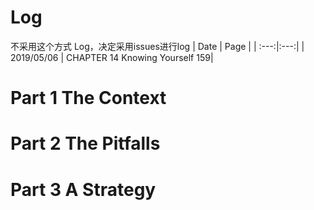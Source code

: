 # Log
不采用这个方式 Log，决定采用issues进行log
| Date | Page |
| :---:|:---:|
| 2019/05/06 | CHAPTER 14 Knowing Yourself 159|

# Part 1 The Context
# Part 2 The Pitfalls
# Part 3 A Strategy
